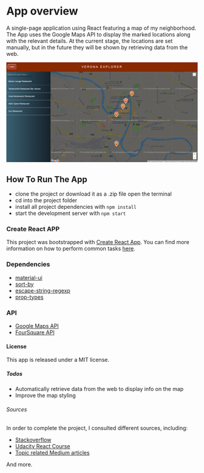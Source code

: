 # App overview

A single-page application using React featuring a map of my neighborhood. The App uses the Google Maps API to display the marked locations along with the relevant details. At the current stage, the locations are set manually, but in the future they will be shown by retrieving data from the web.

![My Neighborhood Map screenshot](https://github.com/DownTheMatrix/My-Neighborhood-Map-App-Vanilla-Version-/blob/master/Screenshot.png?raw=true)

## How To Run The App

+ clone the project or download it as a .zip file
open the terminal
+ cd into the project folder
+ install all project dependencies with `npm install`
+ start the development server with `npm start`

### Create React APP

This project was bootstrapped with [Create React App](https://github.com/facebook/create-react-app). You can find more information on how to perform common tasks [here](https://github.com/facebook/create-react-app/blob/master/packages/react-scripts/template/README.md).

### Dependencies

* [material-ui](https://material-ui.com/getting-started/installation/)
* [sort-by](https://www.npmjs.com/package/sort-by) 
* [escape-string-regexp](https://www.npmjs.com/package/escape-string-regexp) 
* [prop-types](https://www.npmjs.com/package/prop-types) 

### API

+ [Google Maps API](https://developers.google.com/maps/documentation/javascript/tutorial)
+ [FourSquare API](https://developer.foursquare.com/)

#### License

This app is released under a MIT license.

##### Todos

+ Automatically retrieve data from the web to display info on the map
+ Improve the map styling

###### Sources

In order to complete the project, I consulted different sources, including: 

+ [Stackoverflow](https://stackoverflow.com)
+ [Udacity React Course](https://eu.udacity.com/course/react-nanodegree--nd019)
+ [Topic related Medium articles](https://medium.com/)

And more.
